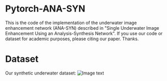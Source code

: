# Pytorch-ANA-SYN
This is the code of the implementation of the underwater image enhancement network (ANA-SYN) described in "Single Underwater Image Enhancement Using an Analysis-Synthesis Network". If you use our code or dataset for academic purposes, please citing our paper. Thanks.

# Dataset
Our synthetic underwater dataset:
![Image text](https://github.com/zyWang-Power/ANA-SYN/blob/master/Image/Dataset.png)


